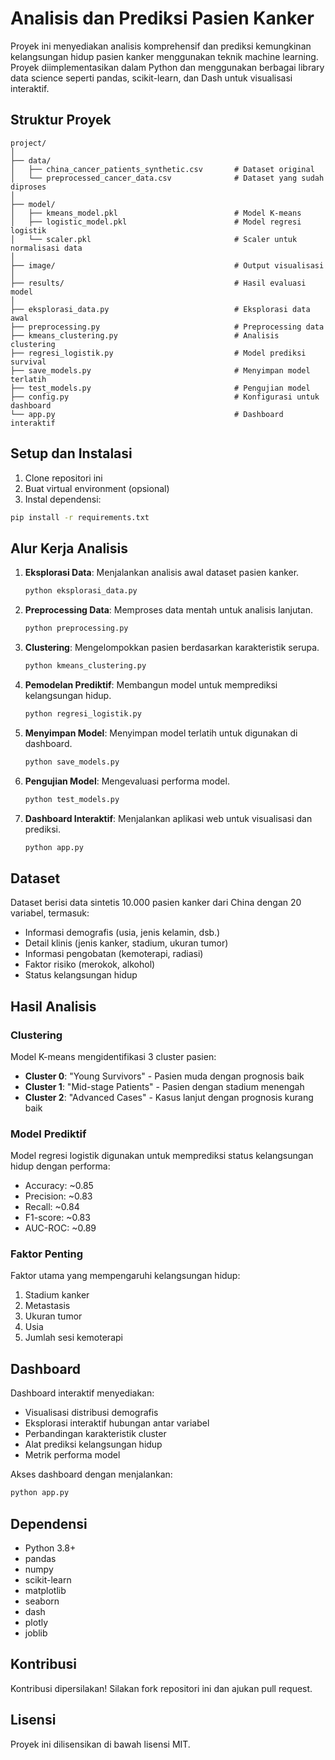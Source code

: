 # Analisis dan Prediksi Pasien Kanker

Proyek ini menyediakan analisis komprehensif dan prediksi kemungkinan kelangsungan hidup pasien kanker menggunakan teknik machine learning. Proyek diimplementasikan dalam Python dan menggunakan berbagai library data science seperti pandas, scikit-learn, dan Dash untuk visualisasi interaktif.

## Struktur Proyek

```
project/
│
├── data/
│   ├── china_cancer_patients_synthetic.csv       # Dataset original
│   └── preprocessed_cancer_data.csv              # Dataset yang sudah diproses
│
├── model/
│   ├── kmeans_model.pkl                          # Model K-means
│   ├── logistic_model.pkl                        # Model regresi logistik
│   └── scaler.pkl                                # Scaler untuk normalisasi data
│
├── image/                                        # Output visualisasi
│
├── results/                                      # Hasil evaluasi model
│
├── eksplorasi_data.py                            # Eksplorasi data awal
├── preprocessing.py                              # Preprocessing data
├── kmeans_clustering.py                          # Analisis clustering
├── regresi_logistik.py                           # Model prediksi survival
├── save_models.py                                # Menyimpan model terlatih
├── test_models.py                                # Pengujian model
├── config.py                                     # Konfigurasi untuk dashboard
└── app.py                                        # Dashboard interaktif
```

## Setup dan Instalasi

1. Clone repositori ini
2. Buat virtual environment (opsional)
3. Instal dependensi:

```bash
pip install -r requirements.txt
```

## Alur Kerja Analisis

1. **Eksplorasi Data**: Menjalankan analisis awal dataset pasien kanker.
   ```bash
   python eksplorasi_data.py
   ```

2. **Preprocessing Data**: Memproses data mentah untuk analisis lanjutan.
   ```bash
   python preprocessing.py
   ```

3. **Clustering**: Mengelompokkan pasien berdasarkan karakteristik serupa.
   ```bash
   python kmeans_clustering.py
   ```

4. **Pemodelan Prediktif**: Membangun model untuk memprediksi kelangsungan hidup.
   ```bash
   python regresi_logistik.py
   ```

5. **Menyimpan Model**: Menyimpan model terlatih untuk digunakan di dashboard.
   ```bash
   python save_models.py
   ```

6. **Pengujian Model**: Mengevaluasi performa model.
   ```bash
   python test_models.py
   ```

7. **Dashboard Interaktif**: Menjalankan aplikasi web untuk visualisasi dan prediksi.
   ```bash
   python app.py
   ```

## Dataset

Dataset berisi data sintetis 10.000 pasien kanker dari China dengan 20 variabel, termasuk:
- Informasi demografis (usia, jenis kelamin, dsb.)
- Detail klinis (jenis kanker, stadium, ukuran tumor)
- Informasi pengobatan (kemoterapi, radiasi)
- Faktor risiko (merokok, alkohol)
- Status kelangsungan hidup

## Hasil Analisis

### Clustering
Model K-means mengidentifikasi 3 cluster pasien:
- **Cluster 0**: "Young Survivors" - Pasien muda dengan prognosis baik
- **Cluster 1**: "Mid-stage Patients" - Pasien dengan stadium menengah
- **Cluster 2**: "Advanced Cases" - Kasus lanjut dengan prognosis kurang baik

### Model Prediktif
Model regresi logistik digunakan untuk memprediksi status kelangsungan hidup dengan performa:
- Accuracy: ~0.85
- Precision: ~0.83
- Recall: ~0.84
- F1-score: ~0.83
- AUC-ROC: ~0.89

### Faktor Penting
Faktor utama yang mempengaruhi kelangsungan hidup:
1. Stadium kanker
2. Metastasis
3. Ukuran tumor
4. Usia
5. Jumlah sesi kemoterapi

## Dashboard

Dashboard interaktif menyediakan:
- Visualisasi distribusi demografis
- Eksplorasi interaktif hubungan antar variabel
- Perbandingan karakteristik cluster
- Alat prediksi kelangsungan hidup
- Metrik performa model

Akses dashboard dengan menjalankan:
```bash
python app.py
```

## Dependensi

- Python 3.8+
- pandas
- numpy
- scikit-learn
- matplotlib
- seaborn
- dash
- plotly
- joblib

## Kontribusi

Kontribusi dipersilakan! Silakan fork repositori ini dan ajukan pull request.

## Lisensi

Proyek ini dilisensikan di bawah lisensi MIT.